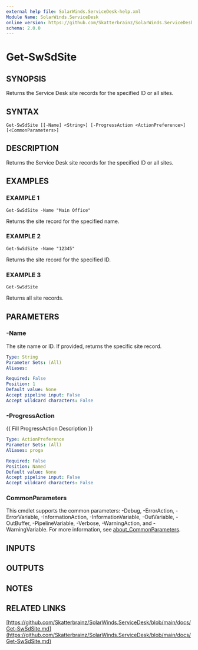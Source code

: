 ```yaml
---
external help file: SolarWinds.ServiceDesk-help.xml
Module Name: SolarWinds.ServiceDesk
online version: https://github.com/Skatterbrainz/SolarWinds.ServiceDesk/blob/main/docs/Get-SwSdSite.md
schema: 2.0.0
---
```


# Get-SwSdSite

## SYNOPSIS
Returns the Service Desk site records for the specified ID or all sites.

## SYNTAX

```
Get-SwSdSite [[-Name] <String>] [-ProgressAction <ActionPreference>] [<CommonParameters>]
```

## DESCRIPTION
Returns the Service Desk site records for the specified ID or all sites.

## EXAMPLES

### EXAMPLE 1
```
Get-SwSdSite -Name "Main Office"
```

Returns the site record for the specified name.

### EXAMPLE 2
```
Get-SwSdSite -Name "12345"
```

Returns the site record for the specified ID.

### EXAMPLE 3
```
Get-SwSdSite
```

Returns all site records.

## PARAMETERS

### -Name
The site name or ID.
If provided, returns the specific site record.

```yaml
Type: String
Parameter Sets: (All)
Aliases:

Required: False
Position: 1
Default value: None
Accept pipeline input: False
Accept wildcard characters: False
```

### -ProgressAction
{{ Fill ProgressAction Description }}

```yaml
Type: ActionPreference
Parameter Sets: (All)
Aliases: proga

Required: False
Position: Named
Default value: None
Accept pipeline input: False
Accept wildcard characters: False
```

### CommonParameters
This cmdlet supports the common parameters: -Debug, -ErrorAction, -ErrorVariable, -InformationAction, -InformationVariable, -OutVariable, -OutBuffer, -PipelineVariable, -Verbose, -WarningAction, and -WarningVariable. For more information, see [about_CommonParameters](http://go.microsoft.com/fwlink/?LinkID=113216).

## INPUTS

## OUTPUTS

## NOTES

## RELATED LINKS

[https://github.com/Skatterbrainz/SolarWinds.ServiceDesk/blob/main/docs/Get-SwSdSite.md](https://github.com/Skatterbrainz/SolarWinds.ServiceDesk/blob/main/docs/Get-SwSdSite.md)

